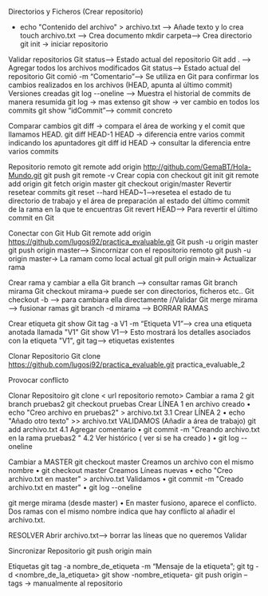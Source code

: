 Directorios y Ficheros (Crear repositorio)
- echo "Contenido del archivo" > archivo.txt —> Añade texto y lo crea
touch archivo.txt —> Crea documento 
mkdir carpeta—> Crea directorio
git init → iniciar repositorio

Validar repositorios
Git status—> Estado actual del repositorio
Git add . —> Agregar todos los archivos modificados
Git status—> Estado actual del repositorio
Git comió -m “Comentario”—> Se utiliza en Git para confirmar los cambios realizados en los archivos (HEAD, apunta al último commit)
Versiones creadas
git log --oneline —> Muestra el historial de commits de manera resumida
git log → mas extenso
git show → ver cambio en todos los commits
git show “idCommit”--> commit concreto

Comparar cambios
git diff → compara el área de working y el comit que llamamos HEAD.
git diff HEAD-1 HEAD → diferencia entre varios commit indicando los apuntadores
git diff id HEAD → consultar la diferencia entre varios commits

Repositorio remoto
git remote add origin http://github.com/GemaBT/Hola-Mundo.git
git push 
git remote -v
Crear copia con checkout
git init
git remote add origin <nombre-repositorio-remoto>
git fetch origin master
git checkout origin/master
Revertir resetear commits
git reset --hard HEAD~1—>resetea el estado de tu directorio de trabajo y el área de preparación al estado del último commit de la rama en la que te encuentras
Git revert HEAD—> Para revertir el último commit en Git

Conectar con Git Hub
Git remote add origin https://github.com/lugosi92/practica_evaluable.git
Git push -u origin master
git push origin master—> Sincornizar con el repositorio remoto
git push -u origin master→ La ramam como local actual
git pull origin main→ Actualizar rama


Crear rama y cambiar a ella
Git branch —> consultar ramas
Git branch mirama
Git checkout mirama→ puede ser con directorios, ficheros etc..
Git checkout -b —> para cambiara ella directamente
//Validar
Git merge mirama—> fusionar ramas 
git branch -d mirama —> BORRAR RAMAS


Crear etiqueta
git show <nombretiqueta>
Git tag -a V1 -m “Etiqueta V1”—>  crea una etiqueta anotada llamada "V1" 
Git show V1—> Esto mostrará los detalles asociados con la etiqueta "V1", 
git tag—> etiquetas existentes	

Clonar Repositorio
Git clone https://github.com/lugosi92/practica_evaluable.git practica_evaluable_2

Provocar conflicto

Clonar Repositoiro 
git clone < url repositorio remoto>
Cambiar a rama 2 
git branch pruebas2
git checkout pruebas
Crear LÍNEA 1 en archivo creado
• echo "Creo archivo en pruebas2" > archivo.txt
3.1 Crear LÍNEA 2
• echo "Añado otro texto" >> archivo.txt
VALIDAMOS (Añadir a área de trabajo)
 git add archivo.txt
4.1 Agregar comentario 
• git commit -m "Creando archivo.txt en la rama pruebas2 "
4.2 Ver histórico ( ver si se ha creado )
• git log --oneline

Cambiar a MASTER
git checkout master
Creamos un archivo con el mismo nombre 
• git checkout master
Creamos Líneas nuevas 
• echo "Creo archivo.txt en master" > archivo.txt
Validamos 
• git commit -m "Creado archivo.txt en master"
• git log --oneline

git merge mirama (desde master)
• En master fusiono, aparece el conflicto. Dos ramas con el mismo nombre indica que hay conflicto al añadir el archivo.txt. 

RESOLVER 
Abrir archivo.txt—> borrar las líneas que no queremos 
Validar


Sincronizar Repositorio
git push origin main

Etiquetas
git tag -a nombre_de_etiqueta -m “Mensaje de la etiqueta”;
git tg -d <nombre_de_la_etiqueta>
git show -nombre_etiqueta-
git push origin –tags → manualmente al repositorio


 
